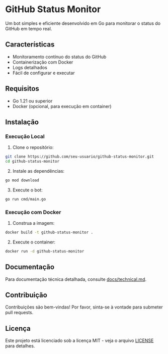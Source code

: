 # GitHub Status Monitor

Um bot simples e eficiente desenvolvido em Go para monitorar o status do GitHub em tempo real.

## Características

- Monitoramento contínuo do status do GitHub
- Containerização com Docker
- Logs detalhados
- Fácil de configurar e executar

## Requisitos

- Go 1.21 ou superior
- Docker (opcional, para execução em container)

## Instalação

### Execução Local

1. Clone o repositório:
```bash
git clone https://github.com/seu-usuario/github-status-monitor.git
cd github-status-monitor
```

2. Instale as dependências:
```bash
go mod download
```

3. Execute o bot:
```bash
go run cmd/main.go
```

### Execução com Docker

1. Construa a imagem:
```bash
docker build -t github-status-monitor .
```

2. Execute o container:
```bash
docker run -d github-status-monitor
```

## Documentação

Para documentação técnica detalhada, consulte [docs/technical.md](docs/technical.md).

## Contribuição

Contribuições são bem-vindas! Por favor, sinta-se à vontade para submeter pull requests.

## Licença

Este projeto está licenciado sob a licença MIT - veja o arquivo [LICENSE](LICENSE) para detalhes. 